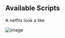 ## Available Scripts

A netflix look a like

![image](https://user-images.githubusercontent.com/9592067/56855349-f65f8780-691b-11e9-92ae-86f15bcec259.png)
